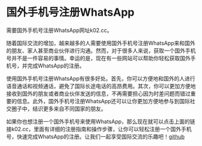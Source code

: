 # 国外手机号注册WhatsApp

需要国外手机号注册WhatsApp网址k02.cc。

随着国际交流的增加，越来越多的人需要使用国外手机号注册WhatsApp来和国外的朋友、家人甚至商业伙伴进行沟通。然而，对于很多人来说，获取一个国外手机号并不是一件容易的事情。幸运的是，现在有一些网站可以帮助你轻松获取国外手机号，并完成WhatsApp的注册。

使用国外手机号注册WhatsApp有很多好处。首先，你可以方便地和国外的人进行语音通话和视频通话，避免了国际长途电话的高昂费用。其次，你可以更加方便地接收到国外的朋友或者商业伙伴发送的信息，不再需要担心因为时差问题而错过重要的信息。此外，国外手机号注册WhatsApp还可以让你更加方便地参与到国际社交圈子中，结识更多来自不同国家的朋友。

如果你也想注册一个国外手机号来使用WhatsApp，那么现在就可以点击上面的链接k02.cc，里面有详细的注册指南和操作步骤，让你可以轻松注册一个国外手机号，快速完成WhatsApp的注册。让我们一起享受国际交流的乐趣吧！[github](https://github.com)